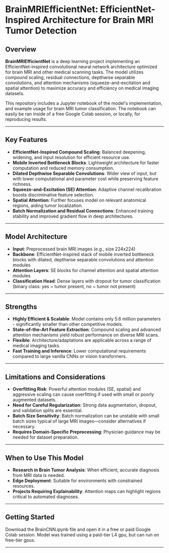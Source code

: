 # BrainMRIEfficientNet: EfficientNet-Inspired Architecture for Brain MRI Tumor Detection

## Overview

**BrainMRIEfficientNet** is a deep learning project implementing an EfficientNet-inspired convolutional neural network architecture optimized for brain MRI and other medical scanning tasks. The model utilizes compound scaling, residual connections, depthwise separable convolutions, and attention mechanisms (squeeze-and-excitation and spatial attention) to maximize accuracy and efficiency on medical imaging datasets.

This repository includes a Jupyter notebook of the model's implementation, and example usage for brain MRI tumor classification. The notebook can easily be ran inside of a free Google Colab session, or locally, for reproducing results. 

---

## Key Features

- **EfficientNet-Inspired Compound Scaling**: Balanced deepening, widening, and input resolution for efficient resource use.
- **Mobile Inverted Bottleneck Blocks**: Lightweight architecture for faster computation and reduced memory consumption.
- **Dilated Depthwise Separable Convolutions**: Wider view of input, but with lower computational and parameter cost while preserving feature richness.
- **Squeeze-and-Excitation (SE) Attention**: Adaptive channel recalibration boosts discriminative feature selection.
- **Spatial Attention**: Further focuses model on relevant anatomical regions, aiding tumor localization.
- **Batch Normalization and Residual Connections**: Enhanced training stability and improved gradient flow in deep architectures.

---

## Model Architecture

- **Input**: Preprocessed brain MRI images (e.g., size 224x224)
- **Backbone**: EfficientNet-inspired stack of mobile inverted bottleneck blocks with dilated, depthwise separable convolutions and attention modules
- **Attention Layers**: SE blocks for channel attention and spatial attention modules
- **Classification Head**: Dense layers with dropout for tumor classification (binary class: yes ~ tumor present, no ~ tumor not present)

---

## Strengths

- **Highly Efficient & Scalable**: Model contains only 5.6 million parameters - significantly smaller than other competitive models.
- **State-of-the-Art Feature Extraction**: Compound scaling and advanced attention mechanisms yield robust performance on diverse MRI scans.
- **Flexible**: Architecture/adaptations are applicable across a range of medical imaging tasks.
- **Fast Training and Inference**: Lower computational requirements compared to large vanilla CNNs or vision transformers.

---

## Limitations and Considerations

- **Overfitting Risk**: Powerful attention modules (SE, spatial) and aggressive scaling can cause overfitting if used with small or poorly augmented datasets.
- **Need for Careful Regularization**: Strong data augmentation, dropout, and validation splits are essential.
- **Batch Size Sensitivity**: Batch normalization can be unstable with small batch sizes typical of large MRI images—consider alternatives if necessary.
- **Requires Domain-Specific Preprocessing**: Physician guidance may be needed for dataset preparation.

---

## When to Use This Model

- **Research in Brain Tumor Analysis**: When efficient, accurate diagnosis from MRI data is needed.
- **Edge Deployment**: Suitable for environments with constrained resources.
- **Projects Requiring Explainability**: Attention maps can highlight regions critical to automated diagnoses.

---

## Getting Started

Download the BrainCNN.ipynb file and open it in a free or paid Google Colab session. Model was trained using a paid-tier L4 gpu, but can run on free-tier gpus.

---
